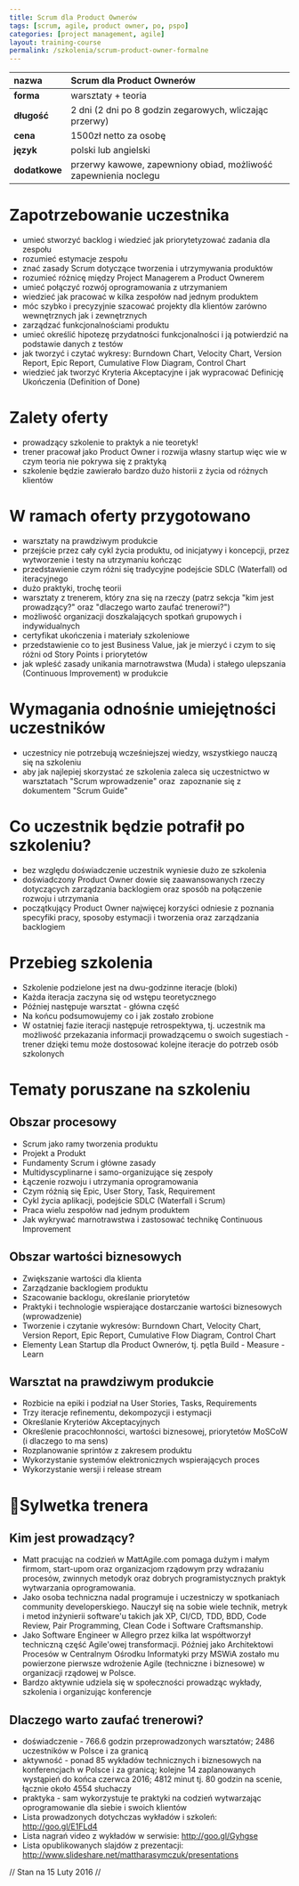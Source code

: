 ```yaml
---
title: Scrum dla Product Ownerów
tags: [scrum, agile, product owner, po, pspo]
categories: [project management, agile]
layout: training-course
permalink: /szkolenia/scrum-product-owner-formalne
---
```


| nazwa         | Scrum dla Product Ownerów                                       |
|:--------------|:----------------------------------------------------------------|
| **forma**     | warsztaty + teoria                                              |
| **długość**   | 2 dni (2 dni po 8 godzin zegarowych, wliczając przerwy)         |
| **cena**      | 1500zł netto za osobę                                           |
| **język**     | polski lub angielski                                            |
| **dodatkowe** | przerwy kawowe, zapewniony obiad, możliwość zapewnienia noclegu |

Zapotrzebowanie uczestnika
==========================
* umieć stworzyć backlog i wiedzieć jak priorytetyzować zadania dla zespołu
* rozumieć estymacje zespołu
* znać zasady Scrum dotyczące tworzenia i utrzymywania produktów
* rozumieć różnicę między Project Managerem a Product Ownerem
* umieć połączyć rozwój oprogramowania z utrzymaniem
* wiedzieć jak pracować w kilka zespołów nad jednym produktem
* móc szybko i precyzyjnie szacować projekty dla klientów zarówno wewnętrznych jak i zewnętrznych
* zarządzać funkcjonalnościami produktu
* umieć określić hipotezę przydatności funkcjonalności i ją potwierdzić na podstawie danych z testów
* jak tworzyć i czytać wykresy: Burndown Chart, Velocity Chart, Version Report, Epic Report, Cumulative Flow Diagram, Control Chart
* wiedzieć jak tworzyć Kryteria Akceptacyjne i jak wypracować Definicję Ukończenia (Definition of Done)

Zalety oferty
=============
* prowadzący szkolenie to praktyk a nie teoretyk!
* trener pracował jako Product Owner i rozwija własny startup więc wie w czym teoria nie pokrywa się z praktyką
* szkolenie będzie zawierało bardzo dużo historii z życia od różnych klientów

W ramach oferty przygotowano
============================
* warsztaty na prawdziwym produkcie
* przejście przez cały cykl życia produktu, od inicjatywy i koncepcji, przez wytworzenie i testy na utrzymaniu kończąc
* przedstawienie czym różni się tradycyjne podejście SDLC (Waterfall) od iteracyjnego
* dużo praktyki, trochę teorii
* warsztaty z trenerem, który zna się na rzeczy (patrz sekcja "kim jest prowadzący?" oraz "dlaczego warto zaufać trenerowi?")
* możliwość organizacji doszkalających spotkań grupowych i indywidualnych
* certyfikat ukończenia i materiały szkoleniowe
* przedstawienie co to jest Business Value, jak je mierzyć i czym to się różni od Story Points i priorytetów
* jak wpleść zasady unikania marnotrawstwa (Muda) i stałego ulepszania (Continuous Improvement) w produkcie

Wymagania odnośnie umiejętności uczestników
===========================================
* uczestnicy nie potrzebują wcześniejszej wiedzy, wszystkiego nauczą się na szkoleniu
* aby jak najlepiej skorzystać ze szkolenia zaleca się uczestnictwo w warsztatach "Scrum wprowadzenie" oraz  zapoznanie się z dokumentem "Scrum Guide"

Co uczestnik będzie potrafił po szkoleniu?
==========================================
* bez względu doświadczenie uczestnik wyniesie dużo ze szkolenia
* doświadczony Product Owner dowie się zaawansowanych rzeczy dotyczących zarządzania backlogiem oraz sposób na połączenie rozwoju i utrzymania
* początkujący Product Owner najwięcej korzyści odniesie z poznania specyfiki pracy, sposoby estymacji i tworzenia oraz zarządzania backlogiem

Przebieg szkolenia
==================
* Szkolenie podzielone jest na dwu-godzinne iteracje (bloki)
* Każda iteracja zaczyna się od wstępu teoretycznego
* Później następuje warsztat - główna część
* Na końcu podsumowujemy co i jak zostało zrobione
* W ostatniej fazie iteracji następuje retrospektywa, tj. uczestnik ma możliwość przekazania informacji prowadzącemu o swoich sugestiach - trener dzięki temu może dostosować kolejne iteracje do potrzeb osób szkolonych

Tematy poruszane na szkoleniu
=============================

Obszar procesowy
----------------
* Scrum jako ramy tworzenia produktu
* Projekt a Produkt
* Fundamenty Scrum i główne zasady
* Multidyscyplinarne i samo-organizujące się zespoły
* Łączenie rozwoju i utrzymania oprogramowania
* Czym różnią się Epic, User Story, Task, Requirement
* Cykl życia aplikacji, podejście SDLC (Waterfall i Scrum)
* Praca wielu zespołów nad jednym produktem
* Jak wykrywać marnotrawstwa i zastosować technikę Continuous Improvement

Obszar wartości biznesowych
---------------------------
* Zwiększanie wartości dla klienta
* Zarządzanie backlogiem produktu
* Szacowanie backlogu, określanie priorytetów
* Praktyki i technologie wspierające dostarczanie wartości biznesowych (wprowadzenie)
* Tworzenie i czytanie wykresów: Burndown Chart, Velocity Chart, Version Report, Epic Report, Cumulative Flow Diagram, Control Chart
* Elementy Lean Startup dla Product Ownerów, tj. pętla Build - Measure - Learn

Warsztat na prawdziwym produkcie
--------------------------------
* Rozbicie na epiki i podział na User Stories, Tasks, Requirements
* Trzy iteracje refinementu, dekompozycji i estymacji
* Określanie Kryteriów Akceptacyjnych
* Określenie pracochłonności, wartości biznesowej, priorytetów MoSCoW (i dlaczego to ma sens)
* Rozplanowanie sprintów z zakresem produktu
* Wykorzystanie systemów elektronicznych wspierających proces
* Wykorzystanie wersji i release stream

Sylwetka trenera
================

Kim jest prowadzący?
--------------------
* Matt pracując na codzień w MattAgile.com pomaga dużym i małym firmom, start-upom oraz organizacjom rządowym przy wdrażaniu procesów, zwinnych metodyk oraz dobrych programistycznych praktyk wytwarzania oprogramowania.
* Jako osoba techniczna nadal programuje i uczestniczy w spotkaniach community developerskiego. Nauczył się na sobie wiele technik, metryk i metod inżynierii software'u takich jak XP, CI/CD, TDD, BDD, Code Review, Pair Programming, Clean Code i Software Craftsmanship.
* Jako Software Engineer w Allegro przez kilka lat współtworzył techniczną część Agile'owej transformacji. Później jako Architektowi Procesów w Centralnym Ośrodku Informatyki przy MSWiA zostało mu powierzone pierwsze wdrożenie Agile (techniczne i biznesowe) w organizacji rządowej w Polsce.
* Bardzo aktywnie udziela się w społeczności prowadząc wykłady, szkolenia i organizując konferencje

Dlaczego warto zaufać trenerowi?
--------------------------------
* doświadczenie - 766.6 godzin przeprowadzonych warsztatów; 2486 uczestników w Polsce i za granicą
* aktywność - ponad 85 wykładów technicznych i biznesowych na konferencjach w Polsce i za granicą; kolejne 14 zaplanowanych wystąpień do końca czerwca 2016; 4812 minut tj. 80 godzin na scenie, łącznie około 4554 słuchaczy
* praktyka - sam wykorzystuje te praktyki na codzień wytwarzając oprogramowanie dla siebie i swoich klientów
* Lista prowadzonych dotychczas wykładów i szkoleń: http://goo.gl/E1FLd4
* Lista nagrań video z wykładów w serwisie: http://goo.gl/Gyhgse
* Lista opublikowanych slajdów z prezentacji: http://www.slideshare.net/mattharasymczuk/presentations

// Stan na 15 Luty 2016 //
